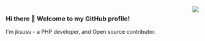 <img align="right" src="https://github-readme-stats.vercel.app/api?username=jksusu&show_icons=true&icon_color=805AD5&text_color=718096&bg_color=ffffff&hide_title=true" />

### Hi there 👋 Welcome to my GitHub profile!

I'm jksusu - a PHP developer, and Open source contributor.
